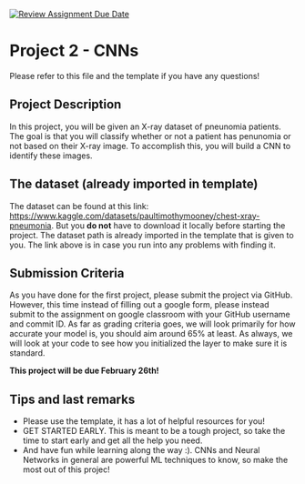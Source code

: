 [![Review Assignment Due Date](https://classroom.github.com/assets/deadline-readme-button-22041afd0340ce965d47ae6ef1cefeee28c7c493a6346c4f15d667ab976d596c.svg)](https://classroom.github.com/a/QyN--eOB)
# Project 2 - CNNs

Please refer to this file and the template if you have any questions! 

## Project Description

In this project, you will be given an X-ray dataset of pneunomia patients. The goal is that you will classify whether or not a patient has penunomia or not based on their X-ray image. To accomplish this, you will build a CNN to identify these images. 

## The dataset (already imported in template)

The dataset can be found at this link: https://www.kaggle.com/datasets/paultimothymooney/chest-xray-pneumonia. But you **do not** have to download it locally before starting the project. The dataset path is already imported in the template that is given to you. The link above is in case you run into any problems with finding it. 

## Submission Criteria 

As you have done for the first project, please submit the project via GitHub. However, this time instead of filling out a google form, please instead submit to the assignment on google classroom with your GitHub username and commit ID. As far as grading criteria goes, we will look primarily for how accurate your model is, you should aim around 65% at least. As always, we will look at your code to see how you initialized the layer to make sure it is standard. 

**This project will be due February 26th!** 

## Tips and last remarks 

- Please use the template, it has a lot of helpful resources for you!
- GET STARTED EARLY. This is meant to be a tough project, so take the time to start early and get all the help you need.
- And have fun while learning along the way :). CNNs and Neural Networks in general are powerful ML techniques to know, so make the most out of this projec!

